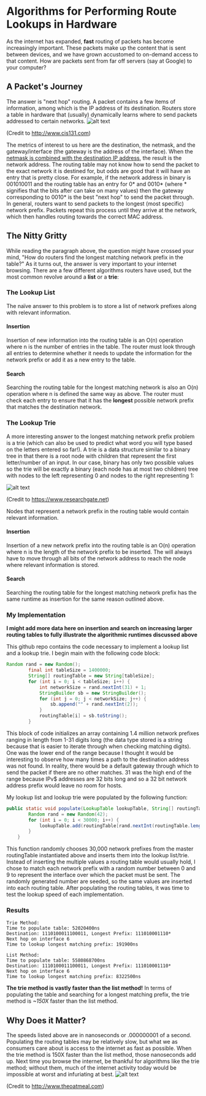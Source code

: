 # Algorithms for Performing Route Lookups in Hardware
As the internet has expanded, **fast** routing of packets has become increasingly important. These packets make up the content that is sent between devices, and we have grown accustomed to on-demand access to that content. How are packets sent from far off servers (say at Google) to your computer?

## A Packet's Journey
The answer is "next hop" routing. A packet contains a few items of information, among which is the IP address of its destination. Routers store a table in hardware that (usually) dynamically learns where to send packets addressed to certain networks.
![alt text](http://www.cis131.com/mediawiki/images/a/af/Cis131-fig12-3.jpg)

(Credit to http://www.cis131.com)

The metrics of interest to us here are the destination, the netmask, and the gateway/interface (the gateway is the address of the interface). When the [netmask is combined with the destination IP address](https://www.webopedia.com/TERM/S/subnet_mask.html), the result is the network address. The routing table may not know how to send the packet to the exact network it is destined for, but odds are good that it will have an entry that is pretty close. For example, if the network address in binary is 001010011 and the routing table has an entry for 0* and 0010* (where * signifies that the bits after can take on many values) then the gateway corresponding to 0010* is the best "next hop" to send the packet through. In general, routers want to send packets to the longest (most specific) network prefix. Packets repeat this process until they arrive at the network, which then handles routing towards the correct MAC address.

## The Nitty Gritty
While reading the paragraph above, the question might have crossed your mind, "How do routers find the longest matching network prefix in the table?" As it turns out, the answer is very important to your internet browsing. There are a few different algorithms routers have used, but the most common revolve around a **list** or a **trie**:

### The Lookup List
The naïve answer to this problem is to store a list of network prefixes along with relevant information.
#### Insertion
Insertion of new information into the routing table is an O(n) operation where n is the number of entries in the table. The router must look through all entries to determine whether it needs to update the information for the network prefix or add it as a new entry to the table.
#### Search
Searching the routing table for the longest matching network is also an O(n) operation where n is defined the same way as above. The router must check each entry to ensure that it has the __longest__ possible network prefix that matches the destination network.

### The Lookup Trie
A more interesting answer to the longest matching network prefix problem is a trie (which can also be used to predict what word you will type based on the letters entered so far!). A trie is a data structure similar to a binary tree in that there is a root node with children that represent the first letter/number of an input. In our case, binary has only two possible values so the trie will be exactly a binary (each node has at most two children) tree with nodes to the left representing 0 and nodes to the right representing 1:

![alt text](https://www.researchgate.net/profile/Hyesook_Lim/publication/224116488/figure/fig1/AS:302885238788097@1449224876335/The-binary-trie-for-an-example-set-of-prefixes.png)

(Credit to https://www.researchgate.net)

Nodes that represent a network prefix in the routing table would contain relevant information.
#### Insertion
Insertion of a new network prefix into the routing table is an O(n) operation where n is the length of the network prefix to be inserted. The will always have to move through all bits of the network address to reach the node where relevant information is stored.
#### Search
Searching the routing table for the longest matching network prefix has the same runtime as insertion for the same reason outlined above.

### My Implementation
**I might add more data here on insertion and search on increasing larger routing tables to fully illustrate the algorithmic runtimes discussed above**

This github repo contains the code necessary to implement a lookup list and a lookup trie. I begin main with the following code block:
```java
Random rand = new Random();
        final int tableSize = 1400000;
        String[] routingTable = new String[tableSize];
        for (int i = 0; i < tableSize; i++) {
            int networkSize = rand.nextInt(31) + 1;
            StringBuilder sb = new StringBuilder();
            for (int j = 0; j < networkSize; j++) {
                sb.append("" + rand.nextInt(2));
            }
            routingTable[i] = sb.toString();
        }
```
This block of code initializes an array containing 1.4 million network prefixes ranging in length from 1-31 digits long (the data type stored is a string because that is easier to iterate through when checking matching digits). One was the lower end of the range because I thought it would be interesting to observe how many times a path to the destination address was not found. In reality, there would be a default gateway through which to send the packet if there are no other matches. 31 was the high end of the range because IPv$ addresses are 32 bits long and so a 32 bit network address prefix would leave no room for hosts.

My lookup list and lookup trie were populated by the following function:
```java
public static void populate(LookupTable lookupTable, String[] routingTable) {
        Random rand = new Random(42);
        for (int i = 0; i < 30000; i++) {
            lookupTable.add(routingTable[rand.nextInt(routingTable.length)], rand.nextInt(10));
        }
    }
```
This function randomly chooses 30,000 network prefixes from the master routingTable instantiated above and inserts them into the lookup list/trie. Instead of inserting the multiple values a routing table would usually hold, I chose to match each network prefix with a random number between 0 and 9 to represent the interface over which the packet must be sent. The randomly generated number are seeded, so the same values are inserted into each routing table. After populating the routing tables, it was time to test the lookup speed of each implementation.

### Results
```
Trie Method:
Time to populate table: 52020400ns
Destination: 1110100011100011, Longest Prefix: 111010001110*
Next hop on interface 6
Time to lookup longest matching prefix: 191900ns

List Method:
Time to populate table: 5580868700ns
Destination: 1110100011100011, Longest Prefix: 111010001110*
Next hop on interface 6
Time to lookup longest matching prefix: 8322500ns
```

**The trie method is vastly faster than the list method!** In terms of populating the table and searching for a longest matching prefix, the trie method is _~150X_ faster than the list method.

## Why Does it Matter?
The speeds listed above are in nanoseconds or .000000001 of a second. Populating the routing tables may be relatively slow, but what we as consumers care about is access to the internet as fast as possible. When the trie method is 150X faster than the list method, those nanoseconds add up. Next time you browse the internet, be thankful for algorithms like the trie method; without them, much of the internet activity today would be impossible at worst and infuriating at best.
![alt text](http://www.gotfunnypictures.com/wp-content/uploads/2014/07/internet-speed-rage.jpg)

(Credit to http://www.theoatmeal.com)

